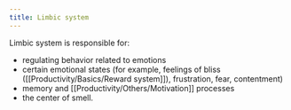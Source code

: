 ```yaml
---
title: Limbic system
---
```


Limbic system is responsible for:
- regulating behavior related to emotions
- certain emotional states (for example, feelings of bliss ([[Productivity/Basics/Reward system]]), frustration, fear, contentment)
- memory and [[Productivity/Others/Motivation]] processes
- the center of smell.